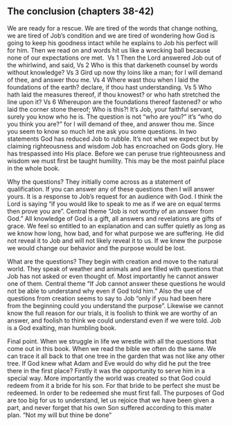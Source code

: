## The conclusion (chapters 38-42)

We are ready for a rescue. We are tired of the words that change nothing, we are tired of Job’s condition and we are tired of wondering how God is going to keep his goodness intact while he explains to Job his perfect will for him. Then we read on and words hit us like a wrecking ball because none of our expectations ore met. 
Vs 1 Then the Lord answered Job out of the whirlwind, and said,
Vs 2 Who is this that darkeneth counsel by words without knowledge?
Vs 3 Gird up now thy loins like a man; for I will demand of thee, and answer thou me.
Vs 4 Where wast thou when I laid the foundations of the earth? declare, if thou hast understanding.
Vs 5 Who hath laid the measures thereof, if thou knowest? or who hath stretched the line upon it?
Vs 6 Whereupon are the foundations thereof fastened? or who laid the corner stone thereof;
Who is this?! It’s Job, your faithful servant, surely you know who he is. The question is not “who are you?” it’s “who do you think you are?”
for I will demand of thee, and answer thou me. Since you seem to know so much let me ask you some questions.
In two statements God has reduced Job to rubble. It’s not what we expect but by claiming righteousness and wisdom Job has encroached on Gods glory. He has trespassed into His place. Before we can peruse true righteousness and wisdom we must first be taught humility. This may be the most painful place in the whole book. 
 
Why the questions? They initially come across as a statement of qualification. If you can answer any of these questions then I will answer yours. It is a response to Job’s request for an audience with God. I think the Lord is saying “if you would like to speak to me as if we are on equal terms then prove you are”. Central theme “Job is not worthy of an answer from God.” All knowledge of God is a gift, all answers and revelations are gifts of grace. We feel so entitled to an explanation and can suffer quietly as long as we know how long, how bad, and for what purpose we are suffering. He did not reveal it to Job and will not likely reveal it to us. If we knew the purpose we would change our behavior and the purpose would be lost.    

What are the questions? They begin with creation and move to the natural world. They speak of weather and animals and are filled with questions that Job has not asked or even thought of. Most importantly he cannot answer one of them. Central theme “If Job cannot answer these questions he would not be able to understand why even if God told him.” Also the use of questions from creation seems to say to Job “only if you had been here from the beginning could you understand the purpose”. Likewise we cannot know the full reason for our trials, it is foolish to think we are worthy of an answer, and foolish to think we could understand even if we were told. Job is a God exalting, man humbling book.

Final point. When we struggle in life we wrestle with all the questions that come out in this book. When we read the bible we often do the same. We can trace it all back to that one tree in the garden that was not like any other tree. If God knew what Adam and Eve would do why did he put the tree there in the first place? Firstly it was the opportunity to serve him in a special way. More importantly the world was created so that God could redeem from it a bride for his son. For that bride to be perfect she must be redeemed. In order to be redeemed she must first fall. The purposes of God are too big for us to understand, let us rejoice that we have been given a part, and never forget that his own Son suffered according to this mater plan. “Not my will but thine be done”